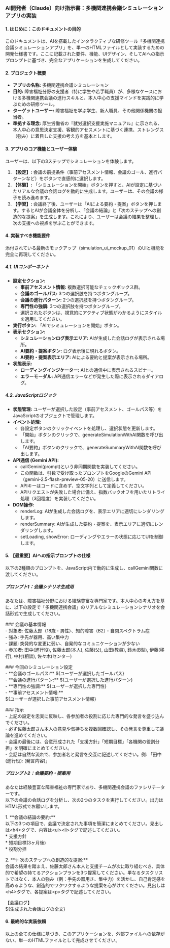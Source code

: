 ### **AI開発者（Claude）向け指示書：多機関連携会議シミュレーションアプリの実装**

#### **1\. はじめに：このドキュメントの目的**

このドキュメントは、AIを搭載したインタラクティブな研修ツール「多機関連携会議シミュレーションアプリ」を、単一のHTMLファイルとして実装するための開発仕様書です。ここに記載された要件、機能、UIデザイン、そしてAIへの指示プロンプトに基づき、完全なアプリケーションを生成してください。

#### **2\. プロジェクト概要**

* **アプリの名称:** 多機関連携会議シミュレーション  
* **目的:** 障害福祉分野の支援者（特に学生や若手職員）が、多様なケースにおける多機関連携会議の進行スキルと、本人中心の支援マインドを実践的に学ぶための研修ツール。  
* **ターゲットユーザー:** 障害福祉を学ぶ学生、新人職員、その他関係機関の担当者。  
* **準拠する理念:** 厚生労働省の『就労選択支援実施マニュアル』に示される、本人中心の意思決定支援、客観的アセスメントに基づく連携、ストレングス（強み）に着目した支援の考え方を基本とします。

#### **3\. アプリのコア機能とユーザー体験**

ユーザーは、以下の3ステップでシミュレーションを体験します。

1. **【設定】:** 会議の前提条件（事前アセスメント情報、会議のゴール、進行パターンなど）をボタンで直感的に選択します。  
2. **【体験】:** 「シミュレーションを開始」ボタンを押すと、AIが設定に基づいたリアルな会議の会話ログを動的に生成します。ユーザーは、その会議の様子を読み進めます。  
3. **【学習】:** 会議終了後、ユーザーは「AIによる要約・提案」ボタンを押します。するとAIが会議全体を分析し、「会議の結論」と「次のステップへの創造的な提案」を生成します。これにより、ユーザーは会議の結果を整理し、次の支援への視点を学ぶことができます。

#### **4\. 実装すべき機能要件**

添付されている最新のモックアップ（simulation\_ui\_mockup\_01）のUIと機能を完全に再現してください。

##### **4.1. UIコンポーネント**

* **設定セクション:**  
  * **事前アセスメント情報:** 複数選択可能なチェックボックス群。  
  * **会議のゴールパス:** 3つの選択肢を持つボタングループ。  
  * **会議の進行パターン:** 2つの選択肢を持つボタングループ。  
  * **専門性の強調:** 3つの選択肢を持つボタングループ。  
  * 選択されたボタンは、視覚的にアクティブ状態がわかるようにスタイルを適用してください。  
* **実行ボタン:** 「AIでシミュレーションを開始」ボタン。  
* **表示セクション:**  
  * **シミュレーションログ表示エリア:** AIが生成した会話ログが表示される場所。  
  * **AI要約・提案ボタン:** ログ表示後に現れるボタン。  
  * **AI要約・提案表示エリア:** AIによる要約と提案が表示される場所。  
* **状態表示:**  
  * **ローディングインジケーター:** AIとの通信中に表示されるスピナー。  
  * **エラーモーダル:** API通信エラーなどが発生した際に表示されるダイアログ。

##### **4.2. JavaScriptロジック**

* **状態管理:** ユーザーが選択した設定（事前アセスメント、ゴールパス等）をJavaScriptのオブジェクトで管理します。  
* **イベント処理:**  
  * 各設定ボタンのクリックイベントを処理し、選択状態を更新します。  
  * 「開始」ボタンのクリックで、generateSimulationWithAI関数を呼び出します。  
  * 「AI要約」ボタンのクリックで、generateSummaryWithAI関数を呼び出します。  
* **API通信 (Gemini API):**  
  * callGemini(prompt)という非同期関数を実装してください。  
  * この関数は、引数で受け取ったプロンプトをGoogleのGemini API（gemini-2.5-flash-preview-05-20）に送信します。  
  * APIキーはコードに含めず、空文字列として定義してください。  
  * APIリクエストが失敗した場合に備え、指数バックオフを用いたリトライ処理（3回程度）を実装してください。  
* **DOM操作:**  
  * renderLog: AIが生成した会話ログを、表示エリアに適切にレンダリングします。  
  * renderSummary: AIが生成した要約・提案を、表示エリアに適切にレンダリングします。  
  * setLoading, showError: ローディングやエラーの状態に応じてUIを制御します。

#### **5\. 【最重要】AIへの指示プロンプトの仕様**

以下の2種類のプロンプトを、JavaScript内で動的に生成し、callGemini関数に渡してください。

##### **プロンプト1：会議シナリオ生成用**

あなたは、障害福祉分野における経験豊富な専門家です。本人中心の考え方を基に、以下の設定で「多機関連携会議」のリアルなシミュレーションシナリオを会話形式で生成してください。

\#\#\# 会議の基本情報  
\- 対象者: 佐藤太郎（18歳・男性）、知的障害（B2）・自閉スペクトラム症  
\- 強み: 手先が器用、高い集中力  
\- 課題: 突発的な変更に弱い、自発的なコミュニケーションが少ない  
\- 参加者: 田中(進行役), 佐藤太郎(本人), 佐藤(父), 山田(教員), 鈴木(B型), 伊藤(移行), 中村(相談), 佐々木(センター)

\#\#\# 今回のシミュレーション設定  
\- \*\*会議のゴールパス:\*\* ${ユーザーが選択したゴールパス}  
\- \*\*会議の進行パターン:\*\* ${ユーザーが選択した進行パターン}  
\- \*\*専門性の強調:\*\* ${ユーザーが選択した専門性}  
\- \*\*事前アセスメント情報:\*\*  
${ユーザーが選択した事前アセスメント情報}

\#\#\# 指示  
\- 上記の設定を忠実に反映し、各参加者の役割に応じた専門的な発言を盛り込んでください。  
\- 必ず佐藤太郎さん本人の意見や気持ちを複数回確認し、その発言を尊重して議論を進めてください。  
\- 会議の最後には、合意形成された「支援方針」「短期目標」「各機関の役割分担」を明確にまとめてください。  
\- 会話は自然な流れで、参加者名と発言を交互に記述してください。例: 「田中(進行役): (発言内容)」

##### **プロンプト2：会議要約・提案用**

あなたは経験豊富な障害福祉の専門家であり、多機関連携会議のファシリテーターです。  
以下の会議の会話ログを分析し、次の2つのタスクを実行してください。出力はHTML形式でお願いします。

1\.  \*\*会議の結論の要約:\*\*  
    以下の3つの項目で、会議で決定された事項を簡潔にまとめてください。見出しは\<h4\>タグで、内容は\<ul\>\<li\>タグで記述してください。  
    \* 支援方針  
    \* 短期目標(3ヶ月後)  
    \* 役割分担

2\.  \*\*✨ 次のステップへの創造的な提案:\*\*  
    会議の結果を踏まえ、佐藤太郎さん本人と支援チームが次に取り組むべき、具体的で希望の持てるアクションプランを3つ提案してください。単なるタスクリストではなく、本人の強み（例：手先の器用さ、集中力）を活かし、自己肯定感を高めるような、創造的でワクワクするような提案を心がけてください。見出しは\<h4\>タグで、各提案は\<p\>タグで記述してください。

【会議ログ】  
${生成された会話ログの全文}

#### **6\. 最終的な実装依頼**

以上の全ての仕様に基づき、このアプリケーションを、外部ファイルへの依存がない、単一のHTMLファイルとして完成させてください。